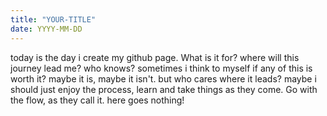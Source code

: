 ```yaml
---
title: "YOUR-TITLE"
date: YYYY-MM-DD
---
```

today is the day i create my github page. What is it for? where will this journey lead me? who knows? sometimes i think to myself if any of this is worth it? maybe it is, maybe it isn't. but who cares where it leads? maybe i should just enjoy the process, learn and take things as they come. Go with the flow, as they call it. here goes nothing!
